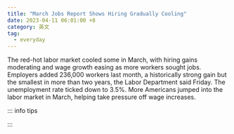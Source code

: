 ```yaml
---
title: "March Jobs Report Shows Hiring Gradually Cooling"
date: 2023-04-11 06:01:00 +8
category: 英文
tag:
  - everyday
---
```


The red-hot labor market cooled some in March, with hiring gains moderating and wage growth easing as more workers sought jobs. Employers added 236,000 workers last month, a historically strong gain but the smallest in more than two years, the Labor Department said Friday. The unemployment rate ticked down to 3.5%. More Americans jumped into the labor market in March, helping take pressure off wage increases.

::: info tips

:::
